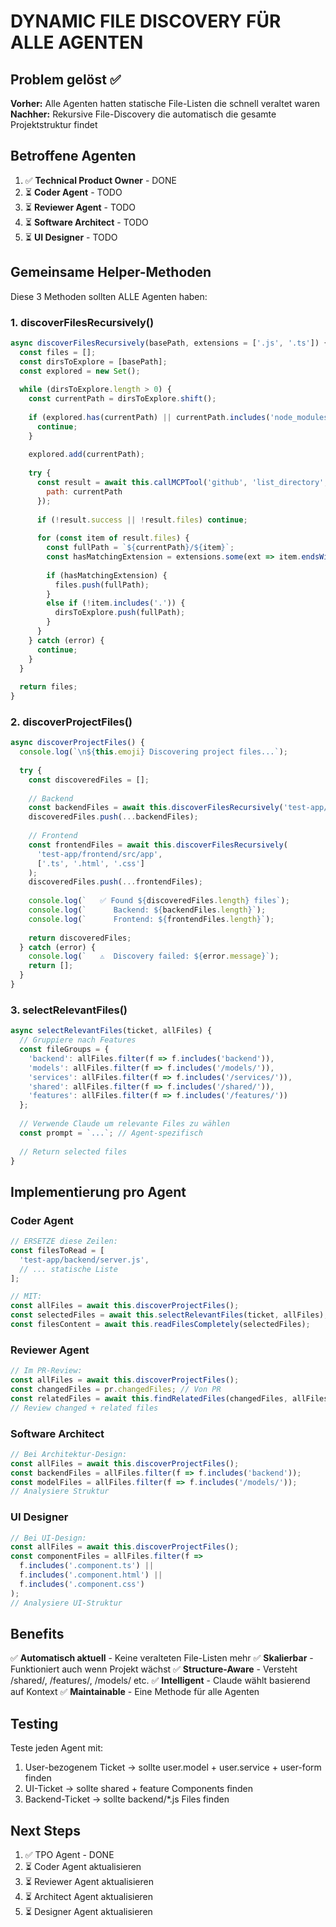 # DYNAMIC FILE DISCOVERY FÜR ALLE AGENTEN

## Problem gelöst ✅

**Vorher:** Alle Agenten hatten statische File-Listen die schnell veraltet waren
**Nachher:** Rekursive File-Discovery die automatisch die gesamte Projektstruktur findet

## Betroffene Agenten

1. ✅ **Technical Product Owner** - DONE
2. ⏳ **Coder Agent** - TODO
3. ⏳ **Reviewer Agent** - TODO  
4. ⏳ **Software Architect** - TODO
5. ⏳ **UI Designer** - TODO

## Gemeinsame Helper-Methoden

Diese 3 Methoden sollten ALLE Agenten haben:

### 1. discoverFilesRecursively()
```javascript
async discoverFilesRecursively(basePath, extensions = ['.js', '.ts']) {
  const files = [];
  const dirsToExplore = [basePath];
  const explored = new Set();
  
  while (dirsToExplore.length > 0) {
    const currentPath = dirsToExplore.shift();
    
    if (explored.has(currentPath) || currentPath.includes('node_modules')) {
      continue;
    }
    
    explored.add(currentPath);
    
    try {
      const result = await this.callMCPTool('github', 'list_directory', { 
        path: currentPath 
      });
      
      if (!result.success || !result.files) continue;
      
      for (const item of result.files) {
        const fullPath = `${currentPath}/${item}`;
        const hasMatchingExtension = extensions.some(ext => item.endsWith(ext));
        
        if (hasMatchingExtension) {
          files.push(fullPath);
        }
        else if (!item.includes('.')) {
          dirsToExplore.push(fullPath);
        }
      }
    } catch (error) {
      continue;
    }
  }
  
  return files;
}
```

### 2. discoverProjectFiles()
```javascript
async discoverProjectFiles() {
  console.log(`\n${this.emoji} Discovering project files...`);
  
  try {
    const discoveredFiles = [];
    
    // Backend
    const backendFiles = await this.discoverFilesRecursively('test-app/backend', ['.js']);
    discoveredFiles.push(...backendFiles);
    
    // Frontend
    const frontendFiles = await this.discoverFilesRecursively(
      'test-app/frontend/src/app', 
      ['.ts', '.html', '.css']
    );
    discoveredFiles.push(...frontendFiles);
    
    console.log(`   ✅ Found ${discoveredFiles.length} files`);
    console.log(`      Backend: ${backendFiles.length}`);
    console.log(`      Frontend: ${frontendFiles.length}`);
    
    return discoveredFiles;
  } catch (error) {
    console.log(`   ⚠️  Discovery failed: ${error.message}`);
    return [];
  }
}
```

### 3. selectRelevantFiles()
```javascript
async selectRelevantFiles(ticket, allFiles) {
  // Gruppiere nach Features
  const fileGroups = {
    'backend': allFiles.filter(f => f.includes('backend')),
    'models': allFiles.filter(f => f.includes('/models/')),
    'services': allFiles.filter(f => f.includes('/services/')),
    'shared': allFiles.filter(f => f.includes('/shared/')),
    'features': allFiles.filter(f => f.includes('/features/'))
  };
  
  // Verwende Claude um relevante Files zu wählen
  const prompt = `...`; // Agent-spezifisch
  
  // Return selected files
}
```

## Implementierung pro Agent

### Coder Agent

```javascript
// ERSETZE diese Zeilen:
const filesToRead = [
  'test-app/backend/server.js',
  // ... statische Liste
];

// MIT:
const allFiles = await this.discoverProjectFiles();
const selectedFiles = await this.selectRelevantFiles(ticket, allFiles);
const filesContent = await this.readFilesCompletely(selectedFiles);
```

### Reviewer Agent

```javascript
// Im PR-Review:
const allFiles = await this.discoverProjectFiles();
const changedFiles = pr.changedFiles; // Von PR
const relatedFiles = await this.findRelatedFiles(changedFiles, allFiles);
// Review changed + related files
```

### Software Architect

```javascript
// Bei Architektur-Design:
const allFiles = await this.discoverProjectFiles();
const backendFiles = allFiles.filter(f => f.includes('backend'));
const modelFiles = allFiles.filter(f => f.includes('/models/'));
// Analysiere Struktur
```

### UI Designer

```javascript
// Bei UI-Design:
const allFiles = await this.discoverProjectFiles();
const componentFiles = allFiles.filter(f => 
  f.includes('.component.ts') || 
  f.includes('.component.html') ||
  f.includes('.component.css')
);
// Analysiere UI-Struktur
```

## Benefits

✅ **Automatisch aktuell** - Keine veralteten File-Listen mehr
✅ **Skalierbar** - Funktioniert auch wenn Projekt wächst
✅ **Structure-Aware** - Versteht /shared/, /features/, /models/ etc.
✅ **Intelligent** - Claude wählt basierend auf Kontext
✅ **Maintainable** - Eine Methode für alle Agenten

## Testing

Teste jeden Agent mit:
1. User-bezogenem Ticket → sollte user.model + user.service + user-form finden
2. UI-Ticket → sollte shared + feature Components finden
3. Backend-Ticket → sollte backend/*.js Files finden

## Next Steps

1. ✅ TPO Agent - DONE
2. ⏳ Coder Agent aktualisieren
3. ⏳ Reviewer Agent aktualisieren
4. ⏳ Architect Agent aktualisieren
5. ⏳ Designer Agent aktualisieren
